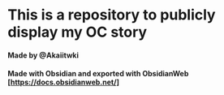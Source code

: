 # This is a repository to publicly display my OC story
#### Made by @Akaiitwki
#### Made with Obsidian and exported with ObsidianWeb [https://docs.obsidianweb.net/]
